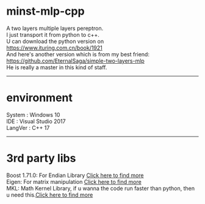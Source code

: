 # minst-mlp-cpp
A two layers multiple layers pereptron.  
I just transport it from python to c++.  
U can download the python version on https://www.ituring.com.cn/book/1921  
And here's another version which is from my best friend: https://github.com/EternalSaga/simple-two-layers-mlp  
He is really a master in this kind of staff.  

--------
# environment
System : Windows 10  
IDE : Visual Studio 2017  
LangVer : C++ 17  

--------
# 3rd party libs
Boost 1.71.0: For Endian Library [Click here to find more](https://www.boost.org/)  
Eigen: For matrix manipulation [Click here to find more](http://eigen.tuxfamily.org/dox/group__TutorialMatrixClass.html)  
MKL: Math Kernel Library, if u wanna the code run faster than python, then u need this.[Click here to find more](https://software.intel.com/en-us/mkl)
